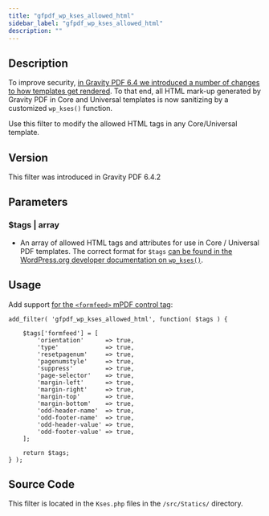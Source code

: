 ```yaml
---
title: "gfpdf_wp_kses_allowed_html"
sidebar_label: "gfpdf_wp_kses_allowed_html"
description: ""
---
```


## Description

To improve security, [in Gravity PDF 6.4 we introduced a number of changes to how templates get rendered](https://gravitypdf.com/news/gravity-pdf-6-4-a-focus-on-security/). To that end, all HTML mark-up generated by Gravity PDF in Core and Universal templates is now sanitizing by a customized `wp_kses()` function. 

Use this filter to modify the allowed HTML tags in any Core/Universal template.  

## Version

This filter was introduced in Gravity PDF 6.4.2

## Parameters

### $tags | array
* An array of allowed HTML tags and attributes for use in Core / Universal PDF templates. The correct format for `$tags` [can be found in the WordPress.org developer documentation on `wp_kses()`](https://developer.wordpress.org/reference/functions/wp_kses/#comment-694).

## Usage

Add support [for the `<formfeed>` mPDF control tag](https://mpdf.github.io/reference/html-control-tags/formfeed.html):

```
add_filter( 'gfpdf_wp_kses_allowed_html', function( $tags ) {

    $tags['formfeed'] = [
        'orientation'      => true,
        'type'             => true,
        'resetpagenum'     => true,
        'pagenumstyle'     => true,
        'suppress'         => true,
        'page-selector'    => true,
        'margin-left'      => true,
        'margin-right'     => true,
        'margin-top'       => true,
        'margin-bottom'    => true,
        'odd-header-name'  => true,
        'odd-footer-name'  => true,
        'odd-header-value' => true,
        'odd-footer-value' => true,
    ];
	
	return $tags;
} );
```

## Source Code

This filter is located in the `Kses.php` files in the `/src/Statics/` directory.
